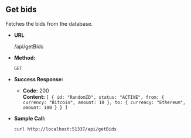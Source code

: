 **Get bids**
----
  Fetches the bids from the database.

* **URL**

  /api/getBids

* **Method:**

  `GET`

* **Success Response:**

  * **Code:** 200 <br />
    **Content:** `[
      {
        id: "RandomID",
        status: "ACTIVE",
        from: {
          currency: "Bitcoin",
          amount: 10
        },
        to: {
          currency: "Ethereum",
          amount: 100
        }
      }
    ]`

* **Sample Call:**

  `curl http://localhost:51337/api/getBids`
